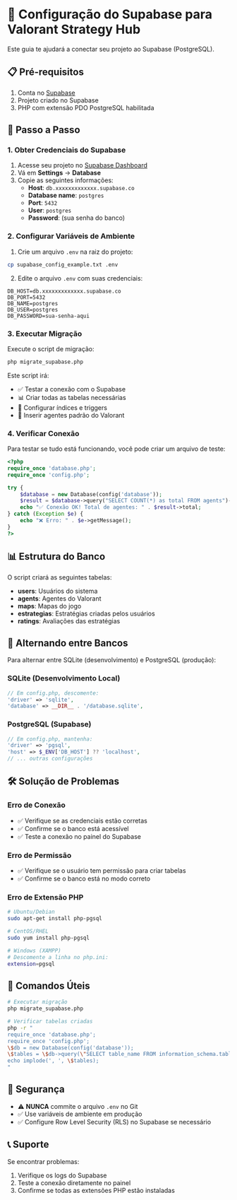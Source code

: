 # 🚀 Configuração do Supabase para Valorant Strategy Hub

Este guia te ajudará a conectar seu projeto ao Supabase (PostgreSQL).

## 📋 Pré-requisitos

1. Conta no [Supabase](https://supabase.com)
2. Projeto criado no Supabase
3. PHP com extensão PDO PostgreSQL habilitada

## 🔧 Passo a Passo

### 1. Obter Credenciais do Supabase

1. Acesse seu projeto no [Supabase Dashboard](https://app.supabase.com)
2. Vá em **Settings** → **Database**
3. Copie as seguintes informações:
   - **Host**: `db.xxxxxxxxxxxxx.supabase.co`
   - **Database name**: `postgres`
   - **Port**: `5432`
   - **User**: `postgres`
   - **Password**: (sua senha do banco)

### 2. Configurar Variáveis de Ambiente

1. Crie um arquivo `.env` na raiz do projeto:
```bash
cp supabase_config_example.txt .env
```

2. Edite o arquivo `.env` com suas credenciais:
```env
DB_HOST=db.xxxxxxxxxxxxx.supabase.co
DB_PORT=5432
DB_NAME=postgres
DB_USER=postgres
DB_PASSWORD=sua-senha-aqui
```

### 3. Executar Migração

Execute o script de migração:
```bash
php migrate_supabase.php
```

Este script irá:
- ✅ Testar a conexão com o Supabase
- 📊 Criar todas as tabelas necessárias
- 🔧 Configurar índices e triggers
- 👥 Inserir agentes padrão do Valorant

### 4. Verificar Conexão

Para testar se tudo está funcionando, você pode criar um arquivo de teste:

```php
<?php
require_once 'database.php';
require_once 'config.php';

try {
    $database = new Database(config('database'));
    $result = $database->query("SELECT COUNT(*) as total FROM agents")->fetch();
    echo "✅ Conexão OK! Total de agentes: " . $result->total;
} catch (Exception $e) {
    echo "❌ Erro: " . $e->getMessage();
}
?>
```

## 📊 Estrutura do Banco

O script criará as seguintes tabelas:

- **users**: Usuários do sistema
- **agents**: Agentes do Valorant
- **maps**: Mapas do jogo
- **estrategias**: Estratégias criadas pelos usuários
- **ratings**: Avaliações das estratégias

## 🔄 Alternando entre Bancos

Para alternar entre SQLite (desenvolvimento) e PostgreSQL (produção):

### SQLite (Desenvolvimento Local)
```php
// Em config.php, descomente:
'driver' => 'sqlite',
'database' => __DIR__ . '/database.sqlite',
```

### PostgreSQL (Supabase)
```php
// Em config.php, mantenha:
'driver' => 'pgsql',
'host' => $_ENV['DB_HOST'] ?? 'localhost',
// ... outras configurações
```

## 🛠️ Solução de Problemas

### Erro de Conexão
- ✅ Verifique se as credenciais estão corretas
- ✅ Confirme se o banco está acessível
- ✅ Teste a conexão no painel do Supabase

### Erro de Permissão
- ✅ Verifique se o usuário tem permissão para criar tabelas
- ✅ Confirme se o banco está no modo correto

### Erro de Extensão PHP
```bash
# Ubuntu/Debian
sudo apt-get install php-pgsql

# CentOS/RHEL
sudo yum install php-pgsql

# Windows (XAMPP)
# Descomente a linha no php.ini:
extension=pgsql
```

## 📝 Comandos Úteis

```bash
# Executar migração
php migrate_supabase.php

# Verificar tabelas criadas
php -r "
require_once 'database.php';
require_once 'config.php';
\$db = new Database(config('database'));
\$tables = \$db->query(\"SELECT table_name FROM information_schema.tables WHERE table_schema = 'public'\")->fetchAll(PDO::FETCH_COLUMN);
echo implode(', ', \$tables);
"
```

## 🔐 Segurança

- ⚠️ **NUNCA** commite o arquivo `.env` no Git
- ✅ Use variáveis de ambiente em produção
- ✅ Configure Row Level Security (RLS) no Supabase se necessário

## 📞 Suporte

Se encontrar problemas:
1. Verifique os logs do Supabase
2. Teste a conexão diretamente no painel
3. Confirme se todas as extensões PHP estão instaladas
